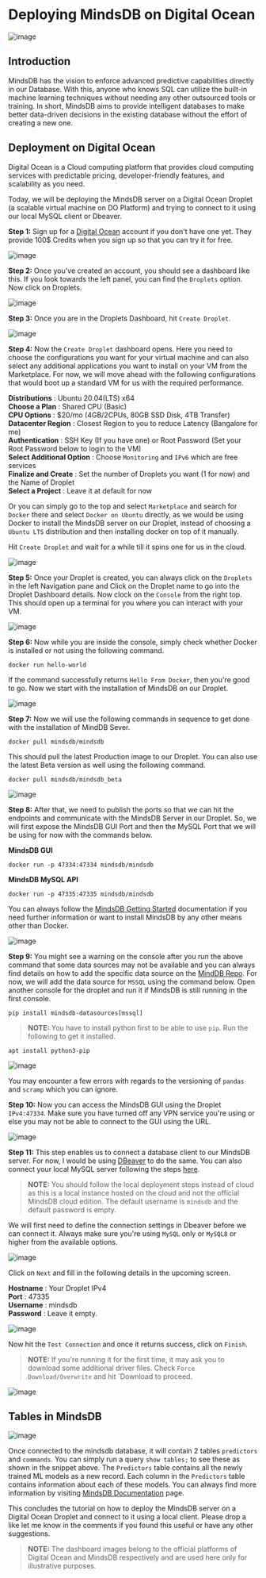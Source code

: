 # Deploying MindsDB on Digital Ocean

![image](mindsdb.gif)

## Introduction
MindsDB has the vision to enforce advanced predictive capabilities directly in our Database. With this, anyone who knows SQL can utilize the built-in machine learning techniques without needing any other outsourced tools or training. In short, MindsDB aims to provide intelligent databases to make better data-driven decisions in the existing database without the effort of creating a new one. 


## Deployment on Digital Ocean
Digital Ocean is a Cloud computing platform that provides cloud computing services with predictable pricing, developer-friendly features, and scalability as you need.

Today, we will be deploying the MindsDB server on a Digital Ocean Droplet (a scalable virtual machine on DO Platform) and trying to connect to it using our local MySQL client or Dbeaver.

**Step 1:** Sign up for a [Digital Ocean](https://try.digitalocean.com/freetrialoffer/) account if you don't have one yet. They provide 100$ Credits when you sign up so that you can try it for free.

![image](DOSignup.PNG)

**Step 2:** Once you've created an account, you should see a dashboard like this. If you look towards the left panel, you can find the `Droplets` option. Now click on Droplets.

![image](DoDashboard.PNG)

**Step 3:** Once you are in the Droplets Dashboard, hit `Create Droplet`.

![image](DropletDash.PNG)

**Step 4:** Now the `Create Droplet` dashboard opens. Here you need to choose the configurations you want for your virtual machine and can also select any additional applications you want to install on your VM from the Marketplace. For now, we will move ahead with the following configurations that would boot up a standard VM for us with the required performance.

**Distributions** : Ubuntu 20.04(LTS) x64 <br/>
**Choose a Plan** : Shared CPU (Basic) <br/>
**CPU Options** : $20/mo (4GB/2CPUs, 80GB SSD Disk, 4TB Transfer) <br/>
**Datacenter Region** : Closest Region to you to reduce Latency (Bangalore for me) <br/>
**Authentication** : SSH Key (If you have one) or Root Password (Set your Root Password below to login to the VM) <br/>
**Select Additional Option** : Choose `Monitoring` and `IPv6` which are free services <br/>
**Finalize and Create** : Set the number of Droplets you want (1 for now) and the Name of Droplet <br/>
**Select a Project** : Leave it at default for now

Or you can simply go to the top and select `Marketplace` and search for `Docker` there and select `Docker on Ubuntu` directly, as we would be using Docker to install the MindsDB server on our Droplet, instead of choosing a `Ubuntu LTS` distribution and then installing docker on top of it manually.

Hit `Create Droplet` and wait for a while till it spins one for us in the cloud.

![image](CreateDropletDash.PNG)

**Step 5:** Once your Droplet is created, you can always click on the `Droplets` in the left Navigation pane and Click on the Droplet name to go into the Droplet Dashboard details. Now clock on the `Console` from the right top. This should open up a terminal for you where you can interact with your VM.

![image](CreatedDroplet.PNG)

**Step 6:** Now while you are inside the console, simply check whether Docker is installed or not using the following command.

```
docker run hello-world
```
If the command successfully returns `Hello From Docker`, then you're good to go. Now we start with the installation of MindsDB on our Droplet.

![image](DockerHello.PNG)

**Step 7:** Now we will use the following commands in sequence to get done with the installation of MindDB Sever.

```
docker pull mindsdb/mindsdb
```

This should pull the latest Production image to our Droplet. You can also use the latest Beta version as well using the following command.

```
docker pull mindsdb/mindsdb_beta
```

![image](DockerMindsDB.PNG)

**Step 8:** After that, we need to publish the ports so that we can hit the endpoints and communicate with the MindsDB Server in our Droplet. So, we will first expose the MindsDB GUI Port and then the MySQL Port that we will be using for now with the commands below.

**MindsDB GUI**
```
docker run -p 47334:47334 mindsdb/mindsdb
```

**MindsDB MySQL API**
```
docker run -p 47335:47335 mindsdb/mindsdb
```

You can always follow the [MindsDB Getting Started](https://docs.mindsdb.com/info/) documentation if you need further information or want to install MindsDB by any other means other than Docker.

![image](DockerRunMindsDB.PNG)

**Step 9:** You might see a warning on the console after you run the above command that some data sources may not be available and you can always find details on how to add the specific data source on the [MindDB Repo](https://github.com/mindsdb/datasources#installing-additional-dependencies). For now, we will add the data source for `MSSQL` using the command below. Open another console for the droplet and run it if MindsDB is still running in the first console.

```
pip install mindsdb-datasources[mssql]
```

> **NOTE:** You have to install python first to be able to use `pip`. Run the following to get it installed.

```
apt install python3-pip
```

![image](Datasources.PNG)

You may encounter a few errors with regards to the versioning of `pandas` and `scramp` which you can ignore.

**Step 10:** Now you can access the MindsDB GUI using the Droplet `IPv4:47334`. Make sure you have turned off any VPN service you're using or else you may not be able to connect to the GUI using the URL.

![image](MindsDbGUI.PNG)

**Step 11:** This step enables us to connect a database client to our MindsDB server. For now, I would be using [DBeaver](https://dbeaver.io/) to do the same. You can also connect your local MySQL server following the steps [here](https://docs.mindsdb.com/sql/connect/cloud/).

> **NOTE:** You should follow the local deployment steps instead of cloud as this is a local instance hosted on the cloud and not the official MindsDB cloud edition. The default username is `mindsdb` and the default password is empty.

We will first need to define the connection settings in Dbeaver before we can connect it. Always make sure you're using `MySQL` only or `MySQL8` or higher from the available options.

![image](DBeaverConnect.PNG)

Click on `Next` and fill in the following details in the upcoming screen.

**Hostname** : Your Droplet IPv4 <br/>
**Port** : 47335 <br/>
**Username** : mindsdb <br/>
**Password** : Leave it empty. <br/>

![image](DBeaverConnect2.PNG)

Now hit the `Test Connection` and once it returns success, click on `Finish`.

> **NOTE:** If you're running it for the first time, it may ask you to download some additional driver files. Check `Force Download/Overwrite` and hit `Download to proceed.

![image](Driver.PNG)

## Tables in MindsDB

![image](Tables.PNG)

Once connected to the mindsdb database, it will contain 2 tables `predictors` and `commands`. You can simply run a query `show tables;` to see these as shown in the snippet above.
The `Predictors` table contains all the newly trained ML models as a new record. Each column in the `Predictors` table contains information about each of these models. You can always find more information by visiting [MindsDB Documentation](https://docs.mindsdb.com/sql/connect/local/) page.

This concludes the tutorial on how to deploy the MindsDB server on a Digital Ocean Droplet and connect to it using a local client. Please drop a like let me know in the comments if you found this useful or have any other suggestions.

> **NOTE:** The dashboard images belong to the official platforms of Digital Ocean and MindsDB respectively and are used here only for illustrative purposes.
